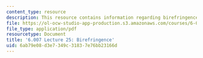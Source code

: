 ```yaml
---
content_type: resource
description: This resource contains information regarding birefringence.
file: https://ol-ocw-studio-app-production.s3.amazonaws.com/courses/6-007-electromagnetic-energy-from-motors-to-lasers-spring-2011/6ab79e08d3e7349c31837e76bb23166d_MIT6_007S11_lec25.pdf
file_type: application/pdf
resourcetype: Document
title: '6.007 Lecture 25: Birefringence'
uid: 6ab79e08-d3e7-349c-3183-7e76bb23166d
---
```

